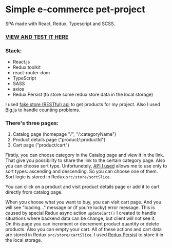 # Simple e-commerce pet-project 
SPA made with React, Redux, Typescript and SCSS.  
### [VIEW AND TEST IT HERE](https://vaskovskied.github.io/react-marketplace-pet/)
### Stack:
* React.js
* Redux toolkit
* react-router-dom
* TypeScript
* SASS
* axios
* Redux Persist (to store some redux store data in the local storage)

I used [fake store (RESTful) api](https://github.com/keikaavousi/fake-store-api) to get products for my project. Also I used [Big.js](https://github.com/MikeMcl/big.js) to handle counting problems.  

### There's three pages: 
1. Catalog page (homepage "/", "/:categoryName")
2. Product details page ("product/:productId")
3. Cart page ("product/cart")  

Firstly, you can choose category in the Catalog page and view it in the link. That give you possibility to share the link to the certain category page. Also you can choose sort type. Unfortunetely, [API I used](https://github.com/keikaavousi/fake-store-api) allows me to use only to sort types: ascending and descending. So you can choose one of them. Sort logic is stored in Redux `src/store/sortSlice`.  

You can click on a product and visit product details page or add it to cart directly from catalog page.  

When you choose what you want to buy, you can visit cart page. And you will see "loading..." message or (if you're lucky) error message. This is caused by special Redux async action `updateCart()` I created to handle situations where backend data can be change, but client will not see it.  
On this page you can increment or decrement product quantity or delete products. Also you can empty your cart. All of these actions and cart data are stored in Redux `src/store/cartSlice`. I used [Redux Persist](https://github.com/rt2zz/redux-persist) to store it in the local storage.
